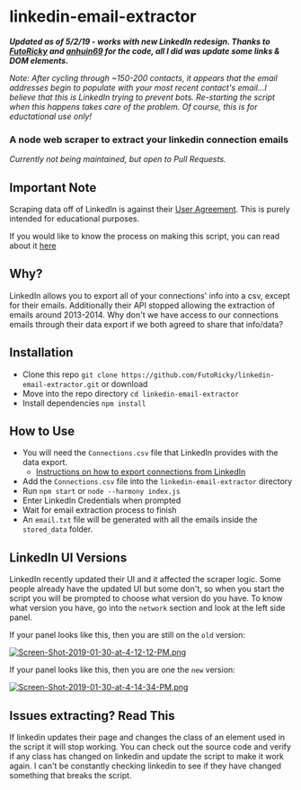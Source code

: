 # linkedin-email-extractor
_**Updated as of 5/2/19 - works with new LinkedIn redesign. Thanks to [FutoRicky](https://github.com/FutoRicky/linkedin-email-extractor) and [anhuin69](https://github.com/anhuin69/linkedin-email-extractor) for the code, all I did was update some links & DOM elements.**_

_Note: After cycling through ~150-200 contacts, it appears that the email addresses begin to populate with your most recent contact's email...I believe that this is LinkedIn trying to prevent bots. Re-starting the script when this happens takes care of the problem. Of course, this is for eductational use only!_

### A node web scraper to extract your linkedin connection emails
*Currently not being maintained, but open to Pull Requests.*

## Important Note
Scraping data off of LinkedIn is against their [User Agreement](https://www.linkedin.com/legal/user-agreement). This is purely intended for educational purposes.

If you would like to know the process on making this script, you can read about it [here](https://dev.to/futoricky/how-i-made-a-web-scraper-script-because-linkedin-27fc)

## Why?
LinkedIn allows you to export all of your connections' info into a csv, except for their emails. 
Additionally their API stopped allowing the extraction of emails around 2013-2014. Why don't we have access to our connections emails through their data export if we both agreed to share that info/data?

## Installation
- Clone this repo `git clone https://github.com/FutoRicky/linkedin-email-extractor.git` or download
- Move into the repo directory `cd linkedin-email-extractor`
- Install dependencies `npm install`

## How to Use
- You will need the `Connections.csv` file that LinkedIn provides with the data export. 
  - [Instructions on how to export connections from LinkedIn](https://www.linkedin.com/help/linkedin/answer/66844/exporting-connections-from-linkedin?lang=en)
- Add the `Connections.csv` file into the `linkedin-email-extractor` directory
- Run `npm start` or `node --harmony index.js`
- Enter LinkedIn Credentials when prompted
- Wait for email extraction process to finish
- An `email.txt` file will be generated with all the emails inside the `stored_data` folder.

## LinkedIn UI Versions
LinkedIn recently updated their UI and it affected the scraper logic. Some people already have the updated UI but some don't, so when you start the script you will be prompted to choose what version do you have. To know what version you have, go into the `network` section and look at the left side panel.

If your panel looks like this, then you are still on the `old` version:

[![Screen-Shot-2019-01-30-at-4-12-12-PM.png](https://i.postimg.cc/L8N31bfb/Screen-Shot-2019-01-30-at-4-12-12-PM.png)](https://postimg.cc/3k0GM9tX)

If your panel looks like this, then you are one the `new` version:

[![Screen-Shot-2019-01-30-at-4-14-34-PM.png](https://i.postimg.cc/rpsCCNNF/Screen-Shot-2019-01-30-at-4-14-34-PM.png)](https://postimg.cc/XZMCnFPT)

## Issues extracting? Read This

If linkedin updates their page and changes the class of an element used in the script it will stop working. You can check out the source code and verify if any class has changed on linkedin and update the script to make it work again. I can't be constantly checking linkedin to see if they have changed something that breaks the script.
